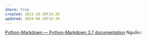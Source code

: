```yaml
---
share: true
created: 2023-10-30T14:29
updated: 2024-08-18T16:39
---
```

[Python-Markdown — Python-Markdown 3.7 documentation](https://python-markdown.github.io/ "Python-Markdown — Python-Markdown 3.7 documentation")
Nguồn:: 